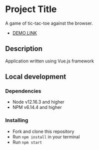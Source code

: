 # Project Title

A game of tic-tac-toe against the browser.
- [DEMO LINK](https://viktor-lepekha.github.io/tic_tac_toe/)

## Description

Application written using Vue.js framework

## Local development

### Dependencies
* Node v12.16.3 and higher
* NPM v6.14.4 and higher


### Installing
* Fork and clone this repository
* Run `npm install` in your terminal
* Run `npm start`
